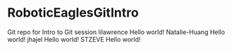 # RoboticEaglesGitIntro
Git repo for Intro to Git session
lilawrence Hello world!
Natalie-Huang Hello world!
jhajel Hello world!
STZEVE Hello world!

